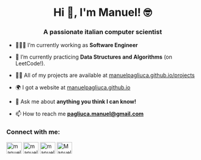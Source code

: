 <h1 align="center">Hi 👋, I'm Manuel! 🤓</h1>
<h3 align="center">A passionate italian computer scientist</h3>

<!--

<a href="https://instagram.com/pagliucamanuel" target="blank"><img align="center" src="https://raw.githubusercontent.com/rahuldkjain/github-profile-readme-generator/master/src/images/icons/Social/instagram.svg" alt="pagliucamanuel" height="30" width="40" /></a>

-->
- 👨🏻‍💻 I’m currently working as **Software Engineer**
  
-  🌱 I’m currently practicing **Data Structures and Algorithms** (on LeetCode!).

- 👨‍💻 All of my projects are available at [manuelpagliuca.github.io/projects](https://manuelpagliuca.github.io/#projects)

- 🌍 I got a website at [manuelpagliuca.github.io](https://manuelpagliuca.github.io)

- 💬 Ask me about **anything you think I can know!**

- 📫 How to reach me **pagliuca.manuel@gmail.com**

<h3 align="left">Connect with me:</h3>
<p align="left">
<a href="https://linkedin.com/in/manuelpagliuca" target="blank"><img align="center" src="https://raw.githubusercontent.com/rahuldkjain/github-profile-readme-generator/master/src/images/icons/Social/linked-in-alt.svg" alt="manuelpagliuca" height="30" width="40" /></a>
<a href="https://leetcode.com/manuelpagliuca/" target="blank"><img align="center" src="https://raw.githubusercontent.com/rahuldkjain/github-profile-readme-generator/master/src/images/icons/Social/leet-code.svg" alt="manuelpagliuca" height="30" width="40" /></a>
<a href="https://twitter.com/pagliucamanuel" target="blank"><img align="center" src="https://raw.githubusercontent.com/rahuldkjain/github-profile-readme-generator/master/src/images/icons/Social/twitter.svg" alt="manuelpagliuca" height="30" width="40" /></a>
<a href="https://discord.gg/Manuel Pagliuca#3710" target="blank"><img align="center" src="https://raw.githubusercontent.com/rahuldkjain/github-profile-readme-generator/master/src/images/icons/Social/discord.svg" alt="Manuel Pagliuca#3710" height="30" width="40" /></a>
</p>
